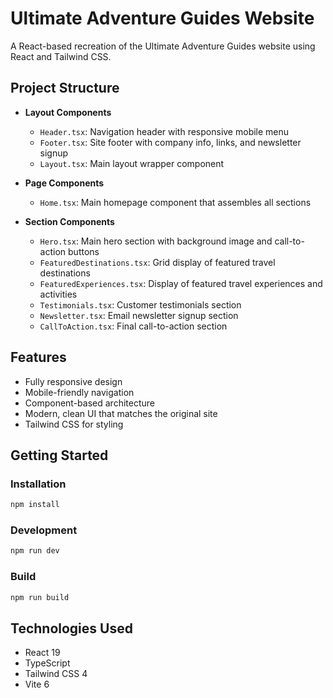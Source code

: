 # Ultimate Adventure Guides Website

A React-based recreation of the Ultimate Adventure Guides website using React and Tailwind CSS.

## Project Structure

- **Layout Components**
  - `Header.tsx`: Navigation header with responsive mobile menu
  - `Footer.tsx`: Site footer with company info, links, and newsletter signup
  - `Layout.tsx`: Main layout wrapper component

- **Page Components**
  - `Home.tsx`: Main homepage component that assembles all sections

- **Section Components**
  - `Hero.tsx`: Main hero section with background image and call-to-action buttons
  - `FeaturedDestinations.tsx`: Grid display of featured travel destinations
  - `FeaturedExperiences.tsx`: Display of featured travel experiences and activities
  - `Testimonials.tsx`: Customer testimonials section
  - `Newsletter.tsx`: Email newsletter signup section
  - `CallToAction.tsx`: Final call-to-action section

## Features

- Fully responsive design
- Mobile-friendly navigation
- Component-based architecture
- Modern, clean UI that matches the original site
- Tailwind CSS for styling

## Getting Started

### Installation

```bash
npm install
```

### Development

```bash
npm run dev
```

### Build

```bash
npm run build
```

## Technologies Used

- React 19
- TypeScript
- Tailwind CSS 4
- Vite 6